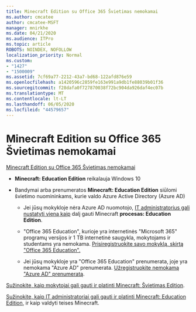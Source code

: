 ```yaml
---
title: Minecraft Edition su Office 365 Švietimas nemokamai
ms.author: cmcatee
author: cmcatee-MSFT
manager: mnirkhe
ms.date: 04/21/2020
ms.audience: ITPro
ms.topic: article
ROBOTS: NOINDEX, NOFOLLOW
localization_priority: Normal
ms.custom:
- "1427"
- "1500009"
ms.assetid: 7cf69a77-2212-43a7-bd68-122afd876e59
ms.openlocfilehash: a1420596c2859fe163e991a9db1fe88039b01f36
ms.sourcegitcommit: f28dafa0f727870038f72bc904da926daf4ec07b
ms.translationtype: MT
ms.contentlocale: lt-LT
ms.lasthandoff: 06/05/2020
ms.locfileid: "44579657"
---
```

# <a name="minecraft-edition-with-office-365-education-for-free"></a>Minecraft Edition su Office 365 Švietimas nemokamai

[Minecraft Edition su Office 365 Švietimas nemokamai](https://docs.microsoft.com/education/windows/get-minecraft-for-education)
  
- **Minecraft: Education Edition** reikalauja Windows 10

- Bandymai arba prenumeratos **Minecraft: Education Edition** siūlomi švietimo nuomininkams, kurie valdo Azure Active Directory (Azure AD)

  - Jei jūsų mokykloje nėra Azure AD nuomotojo, [IT administratorius gali nustatyti vieną kaip](https://docs.microsoft.com/education/windows/school-get-minecraft) dalį gauti Minecraft **procesas: Education Edition**.

  - "Office 365 Education", kurioje yra internetinės "Microsoft 365" programų versijos ir 1 TB internetinė saugykla, mokytojams ir studentams yra nemokama. [Prisiregistruokite savo mokyklą, skirtą "Office 365 Education".](https://products.office.com/academic/office-365-education-plan)

  - Jei jūsų mokykloje yra "Office 365 Education" prenumerata, joje yra nemokama "Azure AD" prenumerata. [Užregistruokite nemokamą "Azure AD" prenumeratą](https://msdn.microsoft.com/library/windows/hardware/mt703369%28v=vs.85%29.aspx).

[Sužinokite, kaip mokytojai gali gauti ir platinti Minecraft: Švietimas Edition](https://docs.microsoft.com/education/windows/teacher-get-minecraft).
  
[Sužinokite, kaip IT administratoriai gali gauti ir platinti Minecraft: Education Edition](https://docs.microsoft.com/education/windows/school-get-minecraft), ir kaip valdyti teises Minecraft.